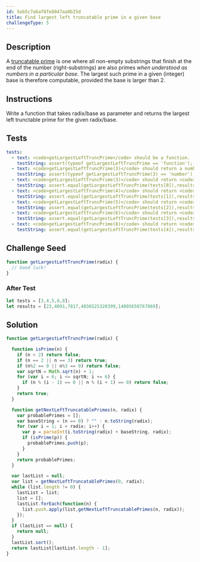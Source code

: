 ```yaml
---
id: 5eb5c7a6af8fe8847aa0b25d
title: Find largest left truncatable prime in a given base
challengeType: 5
---
```


## Description
<section id='description'>
A <a href = "http://rosettacode.org/wiki/Truncatable_primes" target = "_blank">truncatable prime</a> is one where all non-empty substrings that finish at the end of the number (right-substrings) are also primes <em>when understood as numbers in a particular base</em>. The largest such prime in a given (integer) base is therefore computable, provided the base is larger than 2.
</section>

## Instructions
<section id='instructions'>
Write a function that takes radix/base as parameter and returns the largest left trunctable prime for the given radix/base.
</section>

## Tests
<section id='tests'>

```yml
tests:
  - text: <code>getLargestLeftTruncPrime</code> should be a function.
    testString: assert(typeof getLargestLeftTruncPrime == 'function');
  - text: <code>getLargestLeftTruncPrime(3)</code> should return a number.
    testString: assert(typeof getLargestLeftTruncPrime(3) == 'number');
  - text: <code>getLargestLeftTruncPrime(3)</code> should return <code>23</code>.
    testString: assert.equal(getLargestLeftTruncPrime(tests[0]),results[0]);
  - text: <code>getLargestLeftTruncPrime(4)</code> should return <code>4091</code>.
    testString: assert.equal(getLargestLeftTruncPrime(tests[1]),results[1]);
  - text: <code>getLargestLeftTruncPrime(5)</code> should return <code>7817</code>.
    testString: assert.equal(getLargestLeftTruncPrime(tests[2]),results[2]);
  - text: <code>getLargestLeftTruncPrime(6)</code> should return <code>4836525320399</code>.
    testString: assert.equal(getLargestLeftTruncPrime(tests[3]),results[3]);
  - text: <code>getLargestLeftTruncPrime(8)</code> should return <code>14005650767869</code>.
    testString: assert.equal(getLargestLeftTruncPrime(tests[4]),results[4]);


```

</section>

## Challenge Seed
<section id='challengeSeed'>

<div id='js-seed'>

```js
function getLargestLeftTruncPrime(radix) {
  // Good luck!
}

```

</div>

### After Test

<div id='js-teardown'>

```js
let tests = [3,4,5,6,8];
let results = [23,4091,7817,4836525320399,14005650767869];

```

</div>

</section>

## Solution
<section id='solution'>


```js
function getLargestLeftTruncPrime(radix) {

  function isPrime(n) {
    if (n < 2) return false;
    if (n == 2 || n == 3) return true;
    if (n%2 == 0 || n%3 == 0) return false;
    var sqrtN = Math.sqrt(n) + 1;
    for (var i = 6; i <= sqrtN; i += 6) {
      if (n % (i - 1) == 0 || n % (i + 1) == 0) return false;
    }
    return true;
  }

  function getNextLeftTruncatablePrimes(n, radix) {
    var probablePrimes = [];
    var baseString = (n == 0) ? "" : n.toString(radix);
    for (var i = 1; i < radix; i++) {
      var p = parseInt(i.toString(radix) + baseString, radix);
      if (isPrime(p)) {
        probablePrimes.push(p);
      }
    }
    return probablePrimes;
  }

  var lastList = null;
  var list = getNextLeftTruncatablePrimes(0, radix);
  while (list.length != 0) {
    lastList = list;
    list = [];
    lastList.forEach(function(n) {
      list.push.apply(list,getNextLeftTruncatablePrimes(n, radix));
    });
  }
  if (lastList == null) {
    return null;
  }
  lastList.sort();
  return lastList[lastList.length - 1];
}

```

</section>
